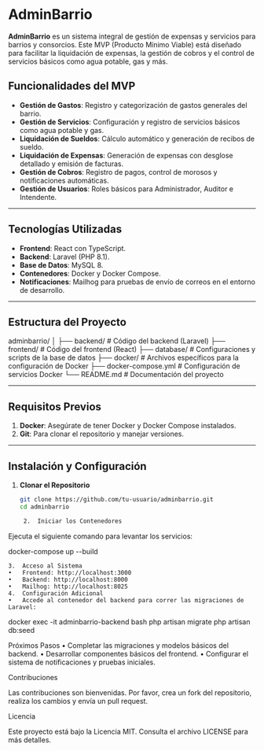 # AdminBarrio

**AdminBarrio** es un sistema integral de gestión de expensas y servicios para barrios y consorcios. Este MVP (Producto Mínimo Viable) está diseñado para facilitar la liquidación de expensas, la gestión de cobros y el control de servicios básicos como agua potable, gas y más.

## Funcionalidades del MVP

- **Gestión de Gastos**: Registro y categorización de gastos generales del barrio.
- **Gestión de Servicios**: Configuración y registro de servicios básicos como agua potable y gas.
- **Liquidación de Sueldos**: Cálculo automático y generación de recibos de sueldo.
- **Liquidación de Expensas**: Generación de expensas con desglose detallado y emisión de facturas.
- **Gestión de Cobros**: Registro de pagos, control de morosos y notificaciones automáticas.
- **Gestión de Usuarios**: Roles básicos para Administrador, Auditor e Intendente.

---

## Tecnologías Utilizadas

- **Frontend**: React con TypeScript.
- **Backend**: Laravel (PHP 8.1).
- **Base de Datos**: MySQL 8.
- **Contenedores**: Docker y Docker Compose.
- **Notificaciones**: Mailhog para pruebas de envío de correos en el entorno de desarrollo.

---

## Estructura del Proyecto

adminbarrio/
│
├── backend/          # Código del backend (Laravel)
├── frontend/         # Código del frontend (React)
├── database/         # Configuraciones y scripts de la base de datos
├── docker/           # Archivos específicos para la configuración de Docker
├── docker-compose.yml # Configuración de servicios Docker
└── README.md         # Documentación del proyecto

---

## Requisitos Previos

1. **Docker**: Asegúrate de tener Docker y Docker Compose instalados.
2. **Git**: Para clonar el repositorio y manejar versiones.

---

## Instalación y Configuración

1. **Clonar el Repositorio**
   ```bash
   git clone https://github.com/tu-usuario/adminbarrio.git
   cd adminbarrio

	2.	Iniciar los Contenedores
Ejecuta el siguiente comando para levantar los servicios:

docker-compose up --build


	3.	Acceso al Sistema
	•	Frontend: http://localhost:3000
	•	Backend: http://localhost:8000
	•	Mailhog: http://localhost:8025
	4.	Configuración Adicional
	•	Accede al contenedor del backend para correr las migraciones de Laravel:

docker exec -it adminbarrio-backend bash
php artisan migrate
php artisan db:seed

Próximos Pasos
	•	Completar las migraciones y modelos básicos del backend.
	•	Desarrollar componentes básicos del frontend.
	•	Configurar el sistema de notificaciones y pruebas iniciales.

Contribuciones

Las contribuciones son bienvenidas. Por favor, crea un fork del repositorio, realiza los cambios y envía un pull request.

Licencia

Este proyecto está bajo la Licencia MIT. Consulta el archivo LICENSE para más detalles.